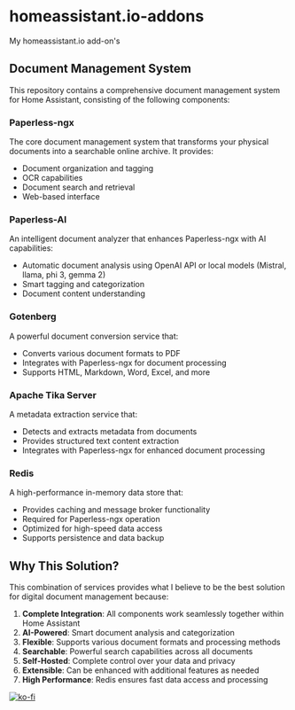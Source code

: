 # homeassistant.io-addons
My homeassistant.io add-on's

## Document Management System

This repository contains a comprehensive document management system for Home Assistant, consisting of the following components:

### Paperless-ngx
The core document management system that transforms your physical documents into a searchable online archive. It provides:
- Document organization and tagging
- OCR capabilities
- Document search and retrieval
- Web-based interface

### Paperless-AI
An intelligent document analyzer that enhances Paperless-ngx with AI capabilities:
- Automatic document analysis using OpenAI API or local models (Mistral, llama, phi 3, gemma 2)
- Smart tagging and categorization
- Document content understanding

### Gotenberg
A powerful document conversion service that:
- Converts various document formats to PDF
- Integrates with Paperless-ngx for document processing
- Supports HTML, Markdown, Word, Excel, and more

### Apache Tika Server
A metadata extraction service that:
- Detects and extracts metadata from documents
- Provides structured text content extraction
- Integrates with Paperless-ngx for enhanced document processing

### Redis
A high-performance in-memory data store that:
- Provides caching and message broker functionality
- Required for Paperless-ngx operation
- Optimized for high-speed data access
- Supports persistence and data backup

## Why This Solution?

This combination of services provides what I believe to be the best solution for digital document management because:

1. **Complete Integration**: All components work seamlessly together within Home Assistant
2. **AI-Powered**: Smart document analysis and categorization
3. **Flexible**: Supports various document formats and processing methods
4. **Searchable**: Powerful search capabilities across all documents
5. **Self-Hosted**: Complete control over your data and privacy
6. **Extensible**: Can be enhanced with additional features as needed
7. **High Performance**: Redis ensures fast data access and processing

[![ko-fi](https://ko-fi.com/img/githubbutton_sm.svg)](https://ko-fi.com/patrickstigler)